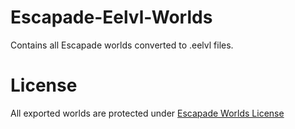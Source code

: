 # Escapade-Eelvl-Worlds

Contains all Escapade worlds converted to .eelvl files.

# License 

All exported worlds are protected under [Escapade Worlds License](escapade_world_license.txt)
